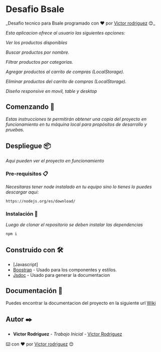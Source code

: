 # Desafio Bsale

\_Desafio tecnico para Bsale programado con ❤️ por [Victor rodriguez](https://www.linkedin.com/in/cv-victor-rodriguez/) 😊\_

_Esta aplicacion ofrece al usuario las siguientes opciones:_

_Ver los productos disponibles_

_Buscar productos por nombre._

_Filtrar productos por categorias._

_Agregar productos al carrito de compras (LocalStorage)._

_Eliminar productos del carrito de compras (LocalStorage)._

_Diseño responsive en movil, table y desktop_

## Comenzando 🚀

_Estas instrucciones te permitirán obtener una copia del proyecto en funcionamiento en tu máquina local para propósitos de desarrollo y pruebas._

## Despliegue 📦

_Aqui pueden ver el proyecto en funcionamiento_

### Pre-requisitos 📋

_Necesitaras tener node instalado en tu equipo sino lo tienes lo puedes descargar aqui:_

```
https://nodejs.org/es/download/
```

### Instalación 🔧

_Luego de clonar el repositorio se deben instalar las dependencias_

```
npm i
```

## Construido con 🛠️

- [Javascript]
- [Boostrap](https://getbootstrap.com/) - Usado para los componentes y estilos.
- [Jsdoc](https://jsdoc.app/) - Usado para generar la documentacion

## Documentación 📖

Puedes encontrar la documentacion del proyecto en la siguiente url [Wiki](https://github.com/tu/proyecto/wiki)

## Autor ✒️

- **Victor Rodriguez** - _Trabajo Inicial_ - [Victor Rodriguez](https://www.linkedin.com/in/cv-victor-rodriguez/)

⌨️ con ❤️ por [Victor rodriguez](https://www.linkedin.com/in/cv-victor-rodriguez/) 😊
